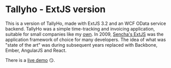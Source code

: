 # Tallyho - ExtJS version
This is a version of TallyHo, made with ExtJS 3.2 and an WCF OData service backend.
TallyHo was a simple time-tracking and invoicing application, suitable for small companies like my [own](http://www.medicor.se/).
In 2009, [Sencha's ExtJS](https://www.sencha.com/products/extjs/#overview) was the application framework of choice for many developers. The idea of what was "state of the art" 
was during subsequent years replaced with Backbone, Ember, AngularJS and React.

There is a [live demo](https://medicor.github.io/tallyho/default.htm) :smirk:.
